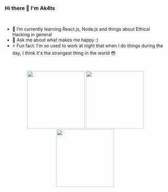 ### Hi there 👋 I'm Ak4ts
<br/>

- 🌱 I’m currently learning React.js, Node.js and things about Ethical Hacking in general
- 💬 Ask me about what makes me happy :)
- ⚡ Fun fact: I'm so used to work at night that when I do things during the day, I think it's the strangest thing in the world 😳
<br/><br/><br/>

<div align="center">
  <img height="180em" src="https://github-readme-stats.vercel.app/api?username=Ak4ts&show_icons=true&theme=react&include_all_commits=true&count_private=true"/>
  <img height="180em" src="https://github-readme-stats.vercel.app/api/top-langs/?username=Ak4ts&layout=compact&langs_count=7&theme=react"/>
  <img height="180em" src="https://github-readme-streak-stats.herokuapp.com?user=Ak4ts&theme=react&date_format=M%20j%5B%2C%20Y%5D"/>
</div>
